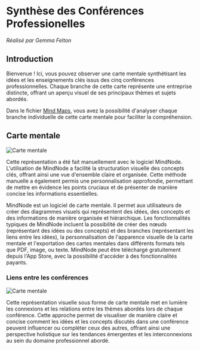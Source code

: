 # Synthèse des Conférences Professionelles
*Réalisé par Gemma Felton*

## Introduction
Bienvenue ! Ici, vous pouvez observer une carte mentale synthétisant les idées et les enseignements clés issus des cinq conférences professionnelles. Chaque branche de cette carte représente une entreprise distincte, offrant un aperçu visuel de ses principaux thèmes et sujets abordés.

Dans le fichier [Mind Maps](mind_maps), vous avez la possibilité d'analyser chaque branche individuelle de cette carte mentale pour faciliter la compréhension.

## Carte mentale

![Carte mentale](mind_maps/general.png)  

Cette représentation a été fait manuellement avec le logiciel MindNode. L'utilisation de MindNode a facilité la structuration visuelle des concepts clés, offrant ainsi une vue d'ensemble claire et organisée. Cette méthode manuelle a également permis une personnalisation approfondie, permettant de mettre en évidence les points cruciaux et de présenter de manière concise les informations essentielles.


MindNode est un logiciel de carte mentale. Il permet aux utilisateurs de créer des diagrammes visuels qui représentent des idées, des concepts et des informations de manière organisée et hiérarchique. Les fonctionnalités typiques de MindNode incluent la possibilité de créer des nœuds (représentant des idées ou des concepts) et des branches (représentant les liens entre les idées), la personnalisation de l'apparence visuelle de la carte mentale et l'exportation des cartes mentales dans différents formats tels que PDF, image, ou texte. MindNode peut être téléchargé gratuitement depuis l'App Store, avec la possibilité d'accéder à des fonctionnalités payants.


### Liens entre les conférences
![Carte mentale](mind_maps/links.png)  

Cette représentation visuelle sous forme de carte mentale met en lumière les connexions et les relations entre les thèmes abordés lors de chaque conférence. Cette approche permet de visualiser de manière claire et concise comment les idées et les concepts discutés dans une conférence peuvent influencer ou compléter ceux des autres, offrant ainsi une perspective holistique sur les tendances émergentes et les interconnexions au sein du domaine professionnel abordé.

